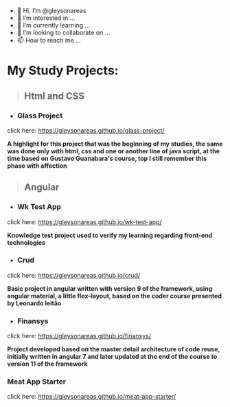 - 👋 Hi, I’m @gleysonareas
- 👀 I’m interested in ...
- 🌱 I’m currently learning ...
- 💞️ I’m looking to collaborate on ...
- 📫 How to reach me ...

# My Study Projects:

> ## Html and CSS

- ### Glass Project
click here: https://gleysonareas.github.io/glass-project/

**A highlight for this project that was the beginning of my studies, the same was done only with html, css and one or another line of java script, at the time based on Gustavo Guanabara's course, top I still remember this phase with affection**


> ## Angular

- ### Wk Test App
click here: https://gleysonareas.github.io/wk-test-app/

**Knowledge test project used to verify my learning regarding front-end technologies**


- ### Crud
click here: https://gleysonareas.github.io/crud/

**Basic project in angular written with version 9 of the framework, using angular material, a little flex-layout, based on the coder course presented by Leonardo leitão**


- ### Finansys
click here: https://gleysonareas.github.io/finansys/

**Project developed based on the master detail architecture of code reuse, initially written in angular 7 and later updated at the end of the course to version 11 of the framework**

### Meat App Starter
click here: https://gleysonareas.github.io/meat-app-starter/

<!---
gleysonareas/gleysonareas is a ✨ special ✨ repository because its `README.md` (this file) appears on your GitHub profile.
You can click the Preview link to take a look at your changes.
--->
